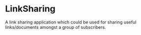 # LinkSharing
A link sharing application which could be used for sharing useful links/documents amongst a group of subscribers.
